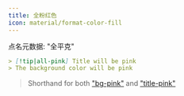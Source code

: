 ```yaml
---
title: 全粉红色
icon: material/format-color-fill
---
```


点名元数据: "全平克"

```md
> [!tip|all-pink] Title will be pink
> The background color will be pink
```
> Shorthand for both ["bg-pink"](../bg-styling/page-6.md) and ["title-pink"](../title-styling/page-6.md)